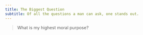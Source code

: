 ```yaml
---
title: The Biggest Question
subtitle: Of all the questions a man can ask, one stands out.
---
```



> What is my highest moral purpose?
